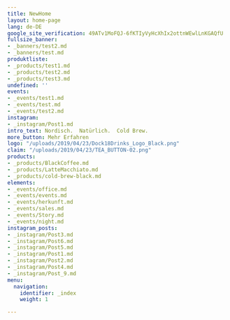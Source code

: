 ```yaml
---
title: NewHome
layout: home-page
lang: de-DE
google_site_verification: 49ATv1MoFQJ-6fKTIyVyHcXhIx2ottnWEwlLnKGAQfU
fullsize_banner:
- _banners/test2.md
- _banners/test.md
produktliste:
- _products/test1.md
- _products/test2.md
- _products/test3.md
undefined: ''
events:
- _events/test1.md
- _events/test.md
- _events/test2.md
instagram:
- _instagram/Post1.md
intro_text: Nordisch.  Natürlich.  Cold Brew.
more_button: Mehr Erfahren
logo: "/uploads/2019/04/23/Dock18Drinks_Logo_Black.png"
claim: "/uploads/2019/04/23/TEA_BUTTON-02.png"
products:
- _products/BlackCoffee.md
- _products/LatteMacchiato.md
- _products/cold-brew-black.md
elements:
- _events/office.md
- _events/events.md
- _events/herkunft.md
- _events/sales.md
- _events/Story.md
- _events/night.md
instagram_posts:
- _instagram/Post3.md
- _instagram/Post6.md
- _instagram/Post5.md
- _instagram/Post1.md
- _instagram/Post2.md
- _instagram/Post4.md
- _instagram/Post_9.md
menu:
  navigation:
    identifier: _index
    weight: 1

---
```

